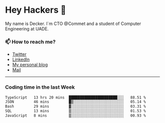 # Hey Hackers 👋

My name is Decker. I`m CTO @Commet and a student of Computer Engineering at UADE.

### 📫 How to reach me?
- [Twitter](https://x.com/0xDecker) 
- [LinkedIn](https://www.linkedin.com/in/decker-urbano/) 
- [My personal blog](http://decker.sh) 
- [Mail](mailto:me@decker.sh)

---

### Coding time in the last Week

<!--START_SECTION:waka-->

```txt
TypeScript   13 hrs 20 mins  ██████████████████████░░░   88.51 %
JSON         46 mins         █▒░░░░░░░░░░░░░░░░░░░░░░░   05.14 %
Bash         29 mins         ▓░░░░░░░░░░░░░░░░░░░░░░░░   03.31 %
SQL          13 mins         ▒░░░░░░░░░░░░░░░░░░░░░░░░   01.53 %
JavaScript   8 mins          ▒░░░░░░░░░░░░░░░░░░░░░░░░   00.93 %
```

<!--END_SECTION:waka-->
